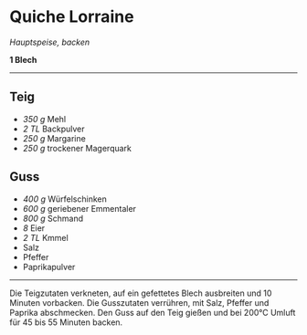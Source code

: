 # Quiche Lorraine

*Hauptspeise, backen*

**1 Blech**

---

## Teig

- *350 g* Mehl
- *2 TL* Backpulver
- *250 g* Margarine
- *250 g* trockener Magerquark

## Guss

- *400 g* Würfelschinken
- *600 g* geriebener Emmentaler
- *800 g* Schmand
- *8* Eier
- *2 TL* Kmmel
- Salz
- Pfeffer
- Paprikapulver

---

Die Teigzutaten verkneten, auf ein gefettetes Blech ausbreiten und 10 Minuten vorbacken.
Die Gusszutaten verrühren, mit Salz, Pfeffer und Paprika abschmecken. Den Guss auf den Teig gießen und bei 200°C Umluft für 45 bis 55 Minuten backen.
